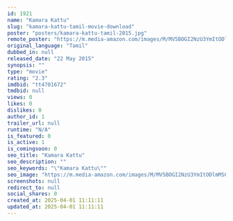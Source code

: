 ```yaml
---
id: 1921
name: "Kamara Kattu"
slug: "kamara-kattu-tamil-movie-download"
poster: "posters/kamara-kattu-tamil-2015.jpg"
remote_poster: "https://m.media-amazon.com/images/M/MV5BOGI2NzU3YmItODlmMS00ZDU2LWIwY2ItNzJmYzA2Y2ExMTVmXkEyXkFqcGdeQXVyMjA4OTI5NDQ@._V1_SX300.jpg"
original_language: "Tamil"
dubbed_in: null
released_date: "22 May 2015"
synopsis: ""
type: "movie"
rating: "2.3"
imdbid: "tt4701672"
tmdbid: null
views: 0
likes: 0
dislikes: 0
author_id: 1
trailer_url: null
runtime: "N/A"
is_featured: 0
is_active: 1
is_comingsoon: 0
seo_title: "Kamara Kattu"
seo_description: ""
seo_keywords: "\"Kamara Kattu\""
seo_image: "https://m.media-amazon.com/images/M/MV5BOGI2NzU3YmItODlmMS00ZDU2LWIwY2ItNzJmYzA2Y2ExMTVmXkEyXkFqcGdeQXVyMjA4OTI5NDQ@._V1_SX300.jpg"
screenshots: null
redirect_to: null
social_shares: 0
created_at: 2025-04-01 11:11:11
updated_at: 2025-04-01 11:11:11
---
```


